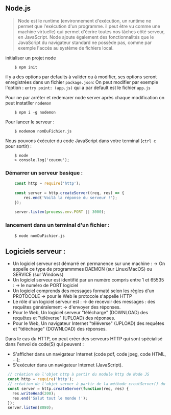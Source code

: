 Node.js
-
> Node est le runtime (environnement d'exécution, un runtime ne permet que l'exécution d'un programme. il peut être vu comme une machine virtuelle) qui permet d'écrire toutes nos tâches côté serveur, en JavaScript.
> Node ajoute également des fonctionnalités que le JavaScript du navigateur standard ne possède pas,
> comme par exemple l'accès au système de fichiers local.

initialiser un projet node 
````shell script
    $ npm init
````
il y  a des options par defaults à valider ou à modifier, ses options seront enregistrées dans un fichier ``package.json``:
On peut modifier par exemple l'option : ``entry point: (app.js)`` qui a par default est le fichier ``app.js``

Pour ne par arrêter et redemarer node server après chaque modification on peut instatller ``nodemon``
````shell script
    $ npm i -g nodemon
````
Pour lancer le serveur :
````shell script
    $ nodemon nomDuFichier.js
````
Nous pouvons éxécuter du code JavaScript dans votre terminal (``ctrl c`` pour sortir) :
````shell script
    $ node
    > console.log('coucou');
````
### Démarrer un serveur basique :
````javascript
    const http = require('http');
    
    const server = http.createServer((req, res) => {
        res.end('Voilà la réponse du serveur !');
    });
    
    server.listen(process.env.PORT || 3000);
````

### lancement dans un terminal d'un fichier :
````shell script
    $ node nomDuFichier.js
````


 
   Logiciels serveur :
 -
   - Un logiciel serveur est démarré en permanence sur une machine :
     -> On appelle ce type de programmmes DAEMON (sur Linux/MacOS) ou SERVICE (sur Windows)
   - Un logiciel serveur est identifié par un numéro compris entre 1 et 65535 :
     -> le numéro de PORT logiciel
   - Un logiciel comprends des messages formaté selon les règles d'un PROTOCOLE
     -> pour le Web le protocole s'appelle HTTP
   - Le rôle d'un logiciel serveur est :
     -> de recevoir des messages : des requêtes généralement
     -> d'envoyer des réponses.
   - Pour le Web, Un logiciel serveur "télécharge" (DOWNLOAD) des requêtes et "téléverse" (UPLOAD) des réponses.
   - Pour le Web, Un navigateur Internet "téléverse" (UPLOAD) des requêtes et "télécharge" (DOWNLOAD) des réponses.
   
  
   Dans le cas du HTTP, on peut créer des serveurs HTTP qui sont spécialisé dans l'envoi de code(S) qui peuvent :
   - S'afficher dans un navigateur Internet (code pdf, code jpeg, code HTML, ...);
   - S'exécuter dans un navigateur Internet (JavaScript).
   
   ````javascript
    // création de l'objet http à partir du module http de Node JS    
    const http = require('http');
    // création de l'objet server à partir de la méthode creatServer() du module http
    const server = http.createServer(function(req, res) {
      res.writeHead(200);
      res.end('Salut tout le monde !');
    });
    server.listen(8080);
````
   